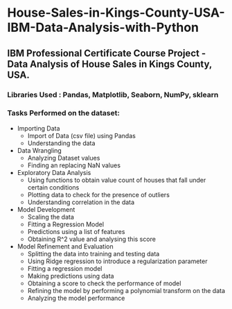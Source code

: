 # House-Sales-in-Kings-County-USA-IBM-Data-Analysis-with-Python

## IBM Professional Certificate Course Project - Data Analysis of House Sales in Kings County, USA. 

### Libraries Used : Pandas, Matplotlib, Seaborn, NumPy, sklearn

### Tasks Performed on the dataset:
* Importing Data
  * Import of Data (csv file) using Pandas
  * Understanding the data 
* Data Wrangling
  * Analyzing Dataset values
  * Finding an replacing NaN values
* Exploratory Data Analysis
  * Using functions to obtain value count of houses that fall under certain conditions
  * Plotting data to check for the presence of outliers 
  * Understanding correlation in the data  
* Model Development
  * Scaling the data
  * Fitting a Regression Model 
  * Predictions using a list of features
  * Obtaining R^2 value and analysing this score
* Model Refinement and Evaluation
  * Splitting the data into training and testing data
  * Using Ridge regression to introduce a regularization parameter
  * Fitting a regression model
  * Making predictions using data 
  * Obtaining a score to check the performance of model
  * Refining the model by performing a polynomial transform on the data
  * Analyzing the model performance 
